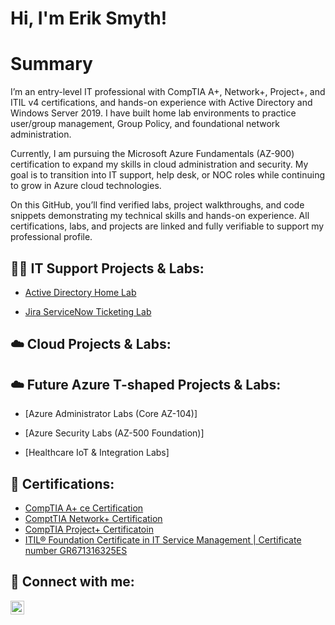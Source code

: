 <h1>Hi, I'm Erik Smyth! 
<h1>Summary</h1>I’m an entry-level IT professional with CompTIA A+, Network+, Project+, and ITIL v4 certifications, and hands-on experience with Active Directory and Windows Server 2019. I have built home lab environments to practice user/group management, Group Policy, and foundational network administration.

Currently, I am pursuing the Microsoft Azure Fundamentals (AZ-900) certification to expand my skills in cloud administration and security. My goal is to transition into IT support, help desk, or NOC roles while continuing to grow in Azure cloud technologies.

On this GitHub, you’ll find verified labs, project walkthroughs, and code snippets demonstrating my technical skills and hands-on experience. All certifications, labs, and projects are linked and fully verifiable to support my professional profile.

<h2>👨‍💻 IT Support Projects & Labs:</h2>


  - [Active Directory Home Lab](https://github.com/Smyerk84/ActiveDirectoryLab)

  - [Jira ServiceNow Ticketing Lab](https://github.com/Smyerk84/jira-servicenow-lab)

<h2>☁️ Cloud Projects & Labs:</h2>


<h2>☁️ Future Azure T-shaped Projects & Labs:</h2>
  
  - [Azure Administrator Labs (Core AZ-104)]

  - [Azure Security Labs (AZ-500 Foundation)]

  - [Healthcare IoT & Integration Labs]
    


<h2>📄 Certifications: </h2>

- [CompTIA A+ ce Certification](https://www.credly.com/badges/77c911b8-0920-45d3-a861-7e1ddb114776/linked_in_profile)
- [ComptTIA Network+ Certification](https://www.credly.com/badges/4fabedb1-1d83-4d59-af96-0cc2fefb02d3/public_url)
- [CompTIA Project+ Certificatoin](https://www.credly.com/badges/c0a80257-9fd7-4c73-a49e-aac0de185eab/public_url)
- [ITIL® Foundation Certificate in IT Service Management | Certificate number GR671316325ES](https://www.peoplecert.org/for-corporations/certificate-verification-service)

<h2> 🤳 Connect with me:</h2>

[<img align="left" alt="ErikBreandanSmyth | LinkedIn" width="22px" src="https://cdn.jsdelivr.net/npm/simple-icons@v3/icons/linkedin.svg" />][linkedin]

[linkedin]: https://www.linkedin.com/in/erik-breandan-smyth-187011218/

